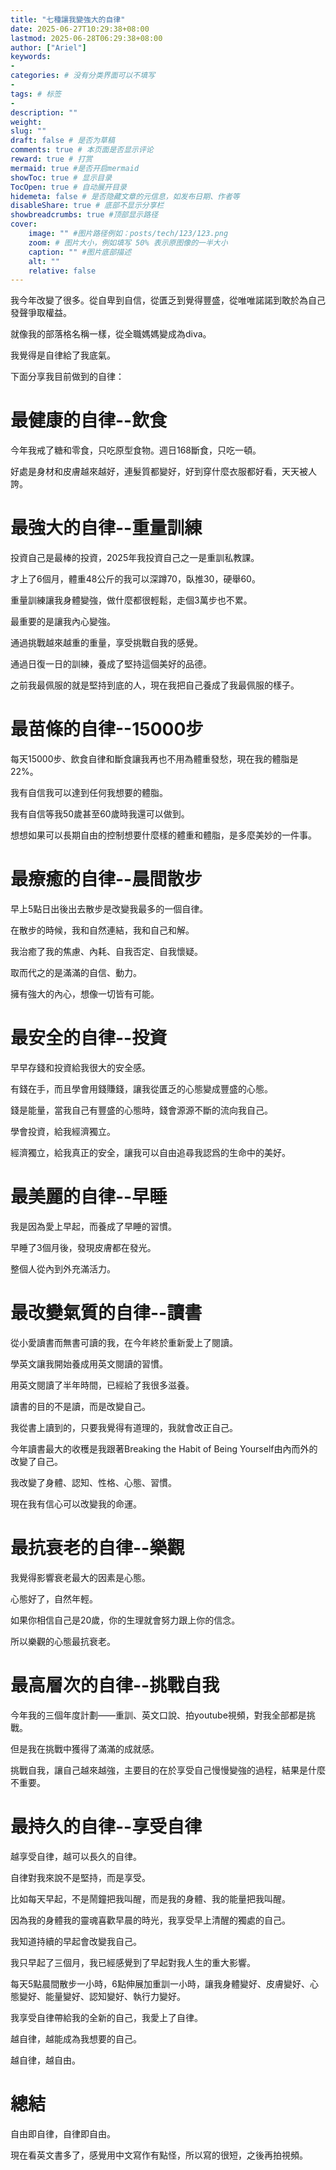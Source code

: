 ```yaml
---
title: "七種讓我變強大的自律"
date: 2025-06-27T10:29:38+08:00
lastmod: 2025-06-28T06:29:38+08:00
author: ["Ariel"]
keywords: 
- 
categories: # 没有分类界面可以不填写
- 
tags: # 标签
- 
description: ""
weight:
slug: ""
draft: false # 是否为草稿
comments: true # 本页面是否显示评论
reward: true # 打赏
mermaid: true #是否开启mermaid
showToc: true # 显示目录
TocOpen: true # 自动展开目录
hidemeta: false # 是否隐藏文章的元信息，如发布日期、作者等
disableShare: true # 底部不显示分享栏
showbreadcrumbs: true #顶部显示路径
cover:
    image: "" #图片路径例如：posts/tech/123/123.png
    zoom: # 图片大小，例如填写 50% 表示原图像的一半大小
    caption: "" #图片底部描述
    alt: ""
    relative: false
---
```


我今年改變了很多。從自卑到自信，從匱乏到覺得豐盛，從唯唯諾諾到敢於為自己發聲爭取權益。

就像我的部落格名稱一樣，從全職媽媽變成為diva。

我覺得是自律給了我底氣。

下面分享我目前做到的自律：

# 最健康的自律--飲食

今年我戒了糖和零食，只吃原型食物。週日168斷食，只吃一頓。

好處是身材和皮膚越來越好，連髮質都變好，好到穿什麼衣服都好看，天天被人誇。

# 最強大的自律--重量訓練

投資自己是最棒的投資，2025年我投資自己之一是重訓私教課。

才上了6個月，體重48公斤的我可以深蹲70，臥推30，硬舉60。

重量訓練讓我身體變強，做什麼都很輕鬆，走個3萬步也不累。

最重要的是讓我內心變強。

通過挑戰越來越重的重量，享受挑戰自我的感覺。

通過日復一日的訓練，養成了堅持這個美好的品德。

之前我最佩服的就是堅持到底的人，現在我把自己養成了我最佩服的樣子。


# 最苗條的自律--15000步

每天15000步、飲食自律和斷食讓我再也不用為體重發愁，現在我的體脂是22%。

我有自信我可以達到任何我想要的體脂。

我有自信等我50歲甚至60歲時我還可以做到。

想想如果可以長期自由的控制想要什麼樣的體重和體脂，是多麼美妙的一件事。

# 最療癒的自律--晨間散步

早上5點日出後出去散步是改變我最多的一個自律。

在散步的時候，我和自然連結，我和自己和解。

我治癒了我的焦慮、內耗、自我否定、自我懷疑。

取而代之的是滿滿的自信、動力。

擁有強大的內心，想像一切皆有可能。

# 最安全的自律--投資

早早存錢和投資給我很大的安全感。

有錢在手，而且學會用錢賺錢，讓我從匱乏的心態變成豐盛的心態。

錢是能量，當我自己有豐盛的心態時，錢會源源不斷的流向我自己。

學會投資，給我經濟獨立。

經濟獨立，給我真正的安全，讓我可以自由追尋我認爲的生命中的美好。

# 最美麗的自律--早睡

我是因為愛上早起，而養成了早睡的習慣。

早睡了3個月後，發現皮膚都在發光。

整個人從內到外充滿活力。

# 最改變氣質的自律--讀書

從小愛讀書而無書可讀的我，在今年終於重新愛上了閱讀。

學英文讓我開始養成用英文閱讀的習慣。

用英文閱讀了半年時間，已經給了我很多滋養。

讀書的目的不是讀，而是改變自己。

我從書上讀到的，只要我覺得有道理的，我就會改正自己。

今年讀書最大的收穫是我跟著Breaking the Habit of Being Yourself由內而外的改變了自己。

我改變了身體、認知、性格、心態、習慣。

現在我有信心可以改變我的命運。

# 最抗衰老的自律--樂觀

我覺得影響衰老最大的因素是心態。

心態好了，自然年輕。

如果你相信自己是20歲，你的生理就會努力跟上你的信念。

所以樂觀的心態最抗衰老。

# 最高層次的自律--挑戰自我

今年我的三個年度計劃——重訓、英文口說、拍youtube視頻，對我全部都是挑戰。

但是我在挑戰中獲得了滿滿的成就感。

挑戰自我，讓自己越來越強，主要目的在於享受自己慢慢變強的過程，結果是什麼不重要。

# 最持久的自律--享受自律

越享受自律，越可以長久的自律。

自律對我來說不是堅持，而是享受。

比如每天早起，不是鬧鐘把我叫醒，而是我的身體、我的能量把我叫醒。

因為我的身體我的靈魂喜歡早晨的時光，我享受早上清醒的獨處的自己。

我知道持續的早起會改變我自己。

我只早起了三個月，我已經感覺到了早起對我人生的重大影響。

每天5點晨間散步一小時，6點伸展加重訓一小時，讓我身體變好、皮膚變好、心態變好、能量變好、認知變好、執行力變好。

我享受自律帶給我的全新的自己，我愛上了自律。

越自律，越能成為我想要的自己。

越自律，越自由。


# 總結

自由即自律，自律即自由。

現在看英文書多了，感覺用中文寫作有點怪，所以寫的很短，之後再拍視頻。
